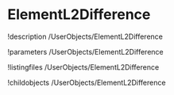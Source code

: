 <!-- MOOSE Documentation Stub: Remove this when content is added. -->

# ElementL2Difference
!description /UserObjects/ElementL2Difference

!parameters /UserObjects/ElementL2Difference

!listingfiles /UserObjects/ElementL2Difference

!childobjects /UserObjects/ElementL2Difference
